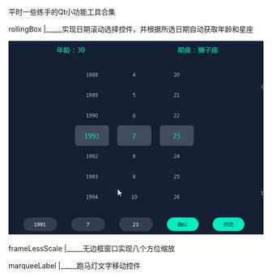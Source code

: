 平时一些练手的Qt小功能工具合集

rollingBox
|_____实现日期滚动选择控件，并根据所选日期自动获取年龄和星座

![image](https://github.com/KikyoShaw/QtWidgetsApplication/blob/master/GIF/rollingBox.gif)

frameLessScale
|_____无边框窗口实现八个方位缩放

marqueeLabel
|_____跑马灯文字移动控件
